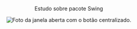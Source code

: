 <body>
<header>
  <div align="center">
  <p>Estudo sobre pacote Swing</p>
  <img src= "https://github.com/talitatodesco/Estudo-Java/assets/70537487/6e085743-5116-43ad-bf18-1600743d2798" alt="Foto da janela aberta com o botão centralizado."/>
</div>
</header>
